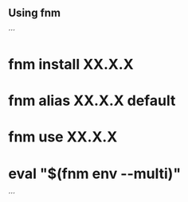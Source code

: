 ## Using fnm
´´´
# fnm install XX.X.X
# fnm alias XX.X.X default
# fnm use XX.X.X
# eval "$(fnm env --multi)"
´´´